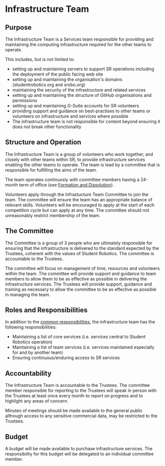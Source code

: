 # Infrastructure Team

## Purpose
The Infrastructure Team is a Services team responsible for providing and maintaining the computing infrastructure required for the other teams to operate.

This includes, but is not limited to:
* setting up and maintaining servers to support SR operations including the deployment of the public facing web site
* setting up and maintaining the organisation's domains (studentrobotics.org and srobo.org)
* maintaining the security of the infrastructure and related services
* setting up and maintaining the structure of GitHub organisations and permissions
* setting up and maintaining G-Suite accounts for SR volunteers
* providing support and guidance on best-practises to other teams or volunteers on infrastructure and services where possible
* The infrastructure team is not responsible for content beyond ensuring it does not break other functionality

## Structure and Operation

The Infrastructure Team is a group of volunteers who work together, and closely with other teams within SR, to provide infrastructure services enabling the other teams to operate. The team is lead by a committee that is responsible for fulfilling the aims of the team.

The team operates continuosly with committee members having a 24-month term of office (see [Formation and Dissolution](committee-involvement.md)).

Volunteers apply through the Infrastucture Team Committee to join the team. The committee will ensure the team has an appropriate balance of relevant skills. Volunteers will be encouraged to apply at the start of each competition cycle but can apply at any time. The committee should not unreasonably restrict membership of the team.

## The Committee
The Committee is a group of 3 people who are ultimately responsible for ensuring that the infrastructure is delivered to the standard expected by the Trustees, coherent with the values of Student Robotics. The committee is accountable to the Trustees.

The committee will focus on management of time, resources and volunteers within the team. The committee will provide support and guidance to team members to allow them to be as effective as possible in delivering the infrastructure services. The Trustees will provide support, guidance and training as necessary to allow the committee to be as effective as possible in managing the team.

## Roles and Responsibilities

In addition to the [common responsibilities](./common-responsibilities.md), the infrastructure team has the following responsibilities:

* Maintaining a list of core services (i.e. services central to Student Robotics operation)
* Maintaining a list of team services (i.e. services maintained especially for and by another team)
* Ensuring continuous/enduring access to SR services

## Accountability

The Infrastructure Team is accountable to the Trustees. The committee member responsible for reporting to the Trustees will speak in person with the Trustees at least once every month to report on progress and to highlight any areas of concern. 

Minutes of meetings should be made available to the general public although access to any sensitive commercial data, may be restricted to the Trustees.

## Budget

A budget will be made available to purchase infrastructure services. The responsibility for this budget will be delegated to an individual committee member.
